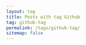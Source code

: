 ```yaml
---
layout: tag
title: Posts with tag Github
tag: github-tag
permalink: /tags/github-tag/
sitemap: false
---
```

